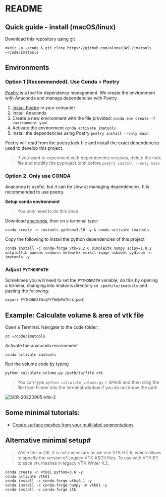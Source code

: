 # README

## Quick guide - install  (macOS/linux) 

Download this repository using git
```
mkdir -p ~/code & git clone https://github.com/alonsoJASL/imatools ~/code/imatools
```

## Environments
### Option 1 (Recommended). Use Conda + Poetry
[Poetry](https://python-poetry.org/docs/) is a tool for dependency management. 
We create the environment with Anaconda and manage dependencies with Poetry.

1. [Install Poetry](https://python-poetry.org/docs/) in your computer
2. Install Anaconda
3. Create a new environment with the file provided: `conda env create -f environment.yaml` 
4. Activate the environment `conda activate imatools` 
5. Install the dependencies using Poetry `poetry install --only main`.

Poetry will read from the poetry.lock file and install the exact dependencies used to develop this project.

> If you want to experiment with dependencies versions, delete the lock file and modify the pyproject.toml before `poetry install --only main`  

### Option 2. Only use CONDA
Anaconda is useful, but it can be slow at managing dependencies. It is recommended to use poetry.

**Setup conda environment**
> You only need to do this once

Download [anaconda](https://www.anaconda.com/products/distribution), then 
on a terminal type: 
```
conda create -n imatools python=3.10 -y & conda activate imatools
```

Copy the following to install the python dependencies of this project
```
conda install -c conda-forge vtk=9.2.6 simpleitk numpy scipy=1.9.2 matplotlib pandas seaborn networkx scikit-image nibabel pydicom -n imatools -y
```

### Adjust `PYTHONPATH` 
Sometimes you will need to set the `PYTHONPATH` variable, do this by opening a termina, changing into imatools directory `cd /path/to/imatools` and pasting the following: 
```shell
export PYTHONPATH=$PYTHONPATH:$(pwd)
```


## Example: Calculate volume & area of vtk file
Open a Terminal. Navigate to the code folder:
```
cd ~/code/imatools
```
Activate the anaconda environment
```
conda activate imatools
```
Run the volume code by typing 
```
python calculate_volume.py /path/to/file.vtk
``` 
> You can type `python calculate_volume.py` + <kbd>SPACE</kbd> and then drag the file from Finder into the terminal window if you do not know the path.

![SCR-20220905-khk-2](https://user-images.githubusercontent.com/9891700/188464906-970f6098-064a-48e1-a138-19e4ba43715b.jpeg)


## Some minimal tutorials: 
+ [Create surface meshes from your multilabel segmentations](https://hackmd.io/@jsolislemus/HkB3yR8Ka)

## Alternative minimal setup#
> While this is OK, it is not necessary as we use VTK 9.2.6, which
> allows to specify the version of Legacy VTK ASCII files.
To use with VTK 8.1 to save vtk meshes in legacy VTK Writer 4.2.

```
conda create -n vtk81 python=3.6 -y
conda activate vtk81
conda install -c conda-forge vtk=8.1 -y
conda install -c conda-forge numpy -n vtk81 -y  
conda install -c conda-forge itk
```
